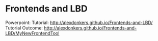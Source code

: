 # Frontends and LBD
Powerpoint: 
Tutorial: http://alexdonkers.github.io/Frontends-and-LBD/ 
Tutorial Outcome: http://alexdonkers.github.io/Frontends-and-LBD/MyNewFrontendTool
